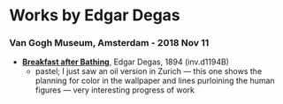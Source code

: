 # Works by Edgar Degas

### Van Gogh Museum, Amsterdam - 2018 Nov 11
- **[Breakfast after Bathing](https://www.wikiart.org/en/edgar-degas/breakfast-after-bathing)**, Edgar Degas, 1894 (inv.d1194B)
    - pastel; I just saw an oil version in Zurich — this one shows the planning for color in the wallpaper and lines purloining the human figures — very interesting progress of work 
